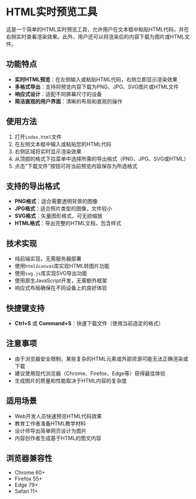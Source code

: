 # HTML实时预览工具

这是一个简单的HTML实时预览工具，允许用户在文本框中粘贴HTML代码，并在右侧实时查看渲染效果。此外，用户还可以将渲染后的内容下载为图片或HTML文件。

## 功能特点

- **实时HTML预览**：在左侧输入或粘贴HTML代码，右侧立即显示渲染效果
- **多格式导出**：支持将预览内容下载为PNG、JPG、SVG图片或HTML文件
- **响应式设计**：适配不同屏幕尺寸的设备
- **简洁直观的用户界面**：清晰的布局和直观的操作

## 使用方法

1. 打开`index.html`文件
2. 在左侧文本框中输入或粘贴您的HTML代码
3. 右侧区域将实时显示渲染效果
4. 从顶部的格式下拉菜单中选择所需的导出格式（PNG、JPG、SVG或HTML）
5. 点击"下载文件"按钮可将当前预览内容保存为所选格式

## 支持的导出格式

- **PNG格式**：适合需要透明背景的图像
- **JPG格式**：适合照片类型的图像，文件较小
- **SVG格式**：矢量图形格式，可无损缩放
- **HTML格式**：导出完整的HTML文档，包含样式

## 技术实现

- 纯前端实现，无需服务器部署
- 使用`html2canvas`库实现HTML转图片功能
- 使用`svg.js`库实现SVG导出功能
- 使用原生JavaScript开发，无需额外框架
- 响应式布局确保在不同设备上的良好体验

## 快捷键支持

- **Ctrl+S** 或 **Command+S**：快速下载文件（使用当前选定的格式）

## 注意事项

- 由于浏览器安全限制，某些复杂的HTML元素或外部资源可能无法正确渲染或下载
- 建议使用现代浏览器（Chrome、Firefox、Edge等）获得最佳体验
- 生成图片的质量和性能取决于HTML内容的复杂度

## 适用场景

- Web开发人员快速预览HTML代码效果
- 教育工作者准备HTML教学材料
- 设计师导出简单网页设计为图片
- 内容创作者生成基于HTML的图文内容

## 浏览器兼容性

- Chrome 60+
- Firefox 55+
- Edge 79+
- Safari 11+ 
